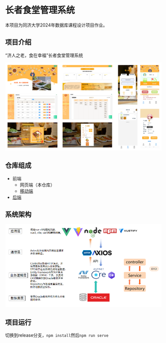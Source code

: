 # 长者食堂管理系统

本项目为同济大学2024年数据库课程设计项目作业。

## 项目介绍

“济人之老，食在幸福”长者食堂管理系统

![intro](src\assets\intro.png)

## 仓库组成

- 前端
  - 网页端（本仓库）
  - [移动端](https://github.com/359jxf/elderly_canteen_management_system_mobile_frontend)
- [后端](https://github.com/vapacity/Elderly_Canteen_backend)

## 系统架构

![structure](src/assets/structure.png)

## 项目运行

切换到release分支，`npm install`然后`npm run serve`
